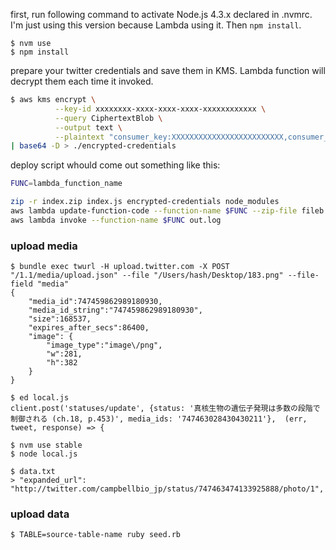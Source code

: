first, run following command to activate Node.js 4.3.x declared in .nvmrc. I'm just using this version because Lambda using it. Then `npm install`.

```
$ nvm use
$ npm install
```

prepare your twitter credentials and save them in KMS. Lambda function will decrypt them each time it invoked.

```sh
$ aws kms encrypt \
          --key-id xxxxxxxx-xxxx-xxxx-xxxx-xxxxxxxxxxxx \
          --query CiphertextBlob \
          --output text \
          --plaintext "consumer_key:XXXXXXXXXXXXXXXXXXXXXXXXX,consumer_secret:XXXXXXXXXXXXXXXXXXXXXXXXXXXXXXXXXXXXXXXXXXXXXXXXXX,access_token_key:111111111111111111-XXXXXXXXXXXXXXXXXXXXXXXXXXXXXXX,access_token_secret:XXXXXXXXXXXXXXXXXXXXXXXXXXXXXXXXXXXXXXXXXXXXX" \
| base64 -D > ./encrypted-credentials
```

deploy script whould come out something like this:

```sh
FUNC=lambda_function_name

zip -r index.zip index.js encrypted-credentials node_modules
aws lambda update-function-code --function-name $FUNC --zip-file fileb://`pwd`/index.zip
aws lambda invoke --function-name $FUNC out.log
```

### upload media

```
$ bundle exec twurl -H upload.twitter.com -X POST "/1.1/media/upload.json" --file "/Users/hash/Desktop/183.png" --file-field "media"
{
    "media_id":747459862989180930,
    "media_id_string":"747459862989180930",
    "size":168537,
    "expires_after_secs":86400,
    "image": {
        "image_type":"image\/png",
        "w":281,
        "h":382
    }
}

$ ed local.js
client.post('statuses/update', {status: '真核生物の遺伝子発現は多数の段階で制御される (ch.18, p.453)', media_ids: '747463028430430211'},  (err, tweet, response) => {

$ nvm use stable
$ node local.js

$ data.txt
> "expanded_url": "http://twitter.com/campbellbio_jp/status/747463474133925888/photo/1",
```

### upload data

```
$ TABLE=source-table-name ruby seed.rb
```
